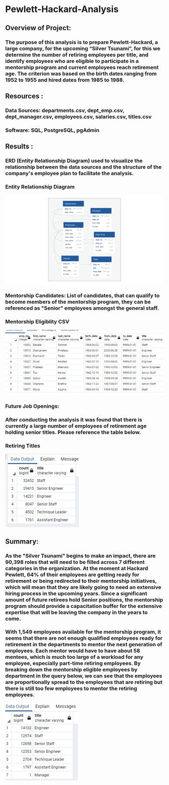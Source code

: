 # Pewlett-Hackard-Analysis
 ## Overview of Project:
   ### The purpose of this analysis is to prepare Pewlett-Hackard, a large company, for the upcoming “Silver Tsunami”, for this we determine the number of retiring employees per title, and identify employees who are eligible to participate in a mentorship program and current employees reach retirement age.  The criterion was based on the birth dates ranging from 1952 to 1955 and hired dates from 1985 to 1988.
 ##  Resources :
  ### Data Sources: departments.csv, dept_emp.csv, dept_manager.csv, employees.csv, salaries.csv, titles.csv
  ### Software: SQL, PostgreSQL, pgAdmin 
 ##  Results :
  ### ERD (Entity Relationship Diagram) used to visualize the relationship between the data sources and the structure of the company's employee plan to facilitate the analysis. 
  ### Entity Relationship Diagram 
![Entity Relationhip Diagram](https://github.com/Rubina-Shrivastava/Pewlett-Hackard-Analysis/blob/main/EmployeeDB(ERD).png)
 ### Mentorship Candidates: List of candidates, that can qualify to become members of the mentorship program, they can be referenced as "Senior" employees amongst the general staff.
 ### Mentorship Eligiblity CSV
![Mentorship Eligibility](https://github.com/Rubina-Shrivastava/Pewlett-Hackard-Analysis/blob/main/mentorship_eligibilty.png)
 ### Future Job Openings:
### After conducting the analysis it was found that there is currently a large number of employees of retirement age holding senior titles. Please reference the table below.
 ### Retiring Titles
![Retiring Titles](https://github.com/Rubina-Shrivastava/Pewlett-Hackard-Analysis/blob/main/retiring_titles.png)
 ## Summary:
 ### As the "Silver Tsunami" begins to make an impact, there are 90,398 roles that will need to be filled across 7 different categories in the organization.  At the moment at Hackard Pewlett, 64% of their employees are getting ready for retirement or being redirected to their mentorship initiatives, which will mean that they are likely going to need an extensive hiring process in the upcoming years. Since a significant amount of future retirees hold Senior positions, the mentorship program should provide a capacitation buffer for the extensive expertise that will be leaving the company in the years to come.
 ### With 1,549 employees available for the mentorship program, it seems that there are not enough qualified employees ready for retirement in the departments to mentor the next generation of employees. Each mentor would have to have about 58 mentees, which is much too large of a workload for any employee, especially part-time retiring employees. By breaking down the mentorship eligible employees by department in the query below, we can see that the employees are proportionally spread to the employees that are retiring but there is still too few employees to mentor the retiring employees.
![Mentorship](https://github.com/Rubina-Shrivastava/Pewlett-Hackard-Analysis/blob/main/mantorship.png)
